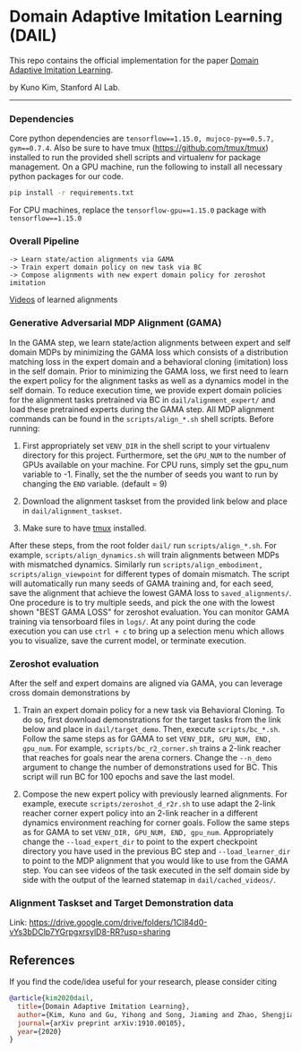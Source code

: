 # Domain Adaptive Imitation Learning (DAIL)

This repo contains the official implementation for the paper [Domain Adaptive Imitation Learning](https://arxiv.org/abs/1910.00105). 

by Kuno Kim, Stanford AI Lab.

-----------------------------------------------------------------------------------------

### Dependencies

Core python dependencies are `tensorflow==1.15.0, mujoco-py==0.5.7, gym==0.7.4`. Also be sure to have tmux (https://github.com/tmux/tmux) installed to run the provided shell scripts and virtualenv for package management. On a GPU machine, run the following to install all necessary python packages for our code.

```bash
pip install -r requirements.txt
```

For CPU machines, replace the `tensorflow-gpu==1.15.0` package with `tensorflow==1.15.0`


### Overall Pipeline ### 

```
-> Learn state/action alignments via GAMA 
-> Train expert domain policy on new task via BC 
-> Compose alignments with new expert domain policy for zeroshot imitation
```
[Videos](https://www.youtube.com/watch?v=Ue-QhWbUr5s&feature=youtu.be&ab_channel=KunoKim) of learned alignments

### Generative Adversarial MDP Alignment (GAMA)

In the GAMA step, we learn state/action alignments between expert and self domain MDPs by minimizing the GAMA loss which consists of a distribution matching loss in the expert domain and a behavioral cloning (imitation) loss in the self domain. Prior to minimizing the GAMA loss, we first need to learn the expert policy for the alignment tasks as well as a dynamics model in the self domain. To reduce execution time, we provide expert domain policies for the alignment tasks pretrained via BC in `dail/alignment_expert/` and load these pretrained experts during the GAMA step. All MDP alignment commands can be found in the `scripts/align_*.sh` shell scripts. Before running: 

1. First appropriately set `VENV_DIR` in the shell script to your virtualenv directory for this project. Furthermore, set the `GPU_NUM` to the number of GPUs available on your machine. For CPU runs, simply set the gpu_num variable to -1. Finally, set the the number of seeds you want to run by changing the `END` variable. (default = 9) 

2. Download the alignment taskset from the provided link below and place in `dail/alignment_taskset`. 

3. Make sure to have [tmux](https://github.com/tmux/tmux) installed. 

After these steps, from the root folder `dail/` run `scripts/align_*.sh`. For example, `scripts/align_dynamics.sh` will train alignments between MDPs with mismatched dynamics. Similarly run `scripts/align_embodiment, scripts/align_viewpoint` for different types of domain mismatch. The script will automatically run many seeds of GAMA training and, for each seed, save the alignment that achieve the lowest GAMA loss to `saved_alignments/`. One procedure is to try multiple seeds, and pick the one with the lowest shown "BEST GAMA LOSS" for zeroshot evaluation. You can monitor GAMA training via tensorboard files in `logs/`. At any point during the code execution you can use `ctrl + c` to bring up a selection menu which allows you to visualize, save the current model, or terminate execution. 


### Zeroshot evaluation

After the self and expert domains are aligned via GAMA, you can leverage cross domain demonstrations by 

1. Train an expert domain policy for a new task via Behavioral Cloning. To do so, first download demonstrations for the target tasks from the link below and place in `dail/target_demo`. Then, execute `scripts/bc_*.sh`. Follow the same steps as for GAMA to set `VENV_DIR, GPU_NUM, END, gpu_num`. For example, `scripts/bc_r2_corner.sh` trains a 2-link reacher that reaches for goals near the arena corners. Change the `--n_demo` argument to change the number of demonstrations used for BC. This script will run BC for 100 epochs and save the last model. 

2. Compose the new expert policy with previously learned alignments. For example, execute `scripts/zeroshot_d_r2r.sh` to use adapt the 2-link reacher corner expert policy into an 2-link reacher in a different dynamics environment reaching for corner goals. Follow the same steps as for GAMA to set `VENV_DIR, GPU_NUM, END, gpu_num`. Appropriately change the `--load_expert_dir` to point to the expert checkpoint directory you have used in the previous BC step and `--load_learner_dir` to point to the MDP alignment that you would like to use from the GAMA step. You can see videos of the task executed in the self domain side by side with the output of the learned statemap in `dail/cached_videos/`. 


### Alignment Taskset and Target Demonstration data

Link: https://drive.google.com/drive/folders/1Cl84d0-vYs3bDClp7YGrpgxrsylD8-RR?usp=sharing


## References

If you find the code/idea useful for your research, please consider citing

```bib
@article{kim2020dail,
  title={Domain Adaptive Imitation Learning},
  author={Kim, Kuno and Gu, Yihong and Song, Jiaming and Zhao, Shengjia and Ermon, Stefano},
  journal={arXiv preprint arXiv:1910.00105},
  year={2020}
}
```
